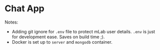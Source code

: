 # Chat App

Notes:

- Adding git ignore for `.env` file to protect mLab user details. `.env` is just for development ease. Saves on build time ;).
- Docker is set up to `server` and `mongodb` container.
